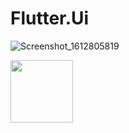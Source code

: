 # Flutter.Ui



![Screenshot_1612805819](https://user-images.githubusercontent.com/8828561/107260385-1108df00-6a64-11eb-962d-251f882a9575.png)

<img src="https://user-images.githubusercontent.com/8828561/107260385-1108df00-6a64-11eb-962d-251f882a9575.png" width="100">
